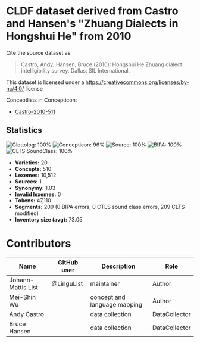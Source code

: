 # CLDF dataset derived from Castro and Hansen's "Zhuang Dialects in Hongshui He" from 2010

Cite the source dataset as

> Castro, Andy; Hansen, Bruce (2010): Hongshui He Zhuang dialect intelligibility survey. Dallas: SIL International.

This dataset is licensed under a https://creativecommons.org/licenses/by-nc/4.0/ license


Conceptlists in Concepticon:
- [Castro-2010-511](https://concepticon.clld.org/contributions/Castro-2010-511)
## Statistics


![Glottolog: 100%](https://img.shields.io/badge/Glottolog-100%25-brightgreen.svg "Glottolog: 100%")
![Concepticon: 96%](https://img.shields.io/badge/Concepticon-96%25-green.svg "Concepticon: 96%")
![Source: 100%](https://img.shields.io/badge/Source-100%25-brightgreen.svg "Source: 100%")
![BIPA: 100%](https://img.shields.io/badge/BIPA-100%25-brightgreen.svg "BIPA: 100%")
![CLTS SoundClass: 100%](https://img.shields.io/badge/CLTS%20SoundClass-100%25-brightgreen.svg "CLTS SoundClass: 100%")

- **Varieties:** 20
- **Concepts:** 510
- **Lexemes:** 10,512
- **Sources:** 1
- **Synonymy:** 1.03
- **Invalid lexemes:** 0
- **Tokens:** 47,110
- **Segments:** 209 (0 BIPA errors, 0 CTLS sound class errors, 209 CLTS modified)
- **Inventory size (avg):** 73.05

# Contributors

Name               | GitHub user | Description | Role
---                | ---         | --- | ---
Johann-Mattis List | @LinguList  | maintainer | Author
Mei-Shin Wu | | concept and language mapping | Author
Andy Castro | | data collection | DataCollector
Bruce Hansen | | data collection | DataCollector


